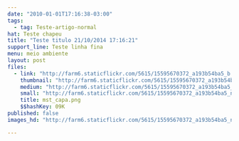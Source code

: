 ```yaml
---
date: "2010-01-01T17:16:38-03:00"
tags:
  - tag: Teste-artigo-normal
hat: Teste chapeu
title: "Teste titulo 21/10/2014 17:16:21"
support_line: Teste linha fina
menu: meio ambiente
layout: post
files:
  - link: "http://farm6.staticflickr.com/5615/15595670372_a193b54ba5_b.jpg"
    thumbnail: "http://farm6.staticflickr.com/5615/15595670372_a193b54ba5_t.jpg"
    medium: "http://farm6.staticflickr.com/5615/15595670372_a193b54ba5_z.jpg"
    small: "http://farm6.staticflickr.com/5615/15595670372_a193b54ba5_n.jpg"
    title: mst_capa.png
    $$hashKey: 09K
published: false
images_hd: "http://farm6.staticflickr.com/5615/15595670372_a193b54ba5_n.jpg"

---
```

